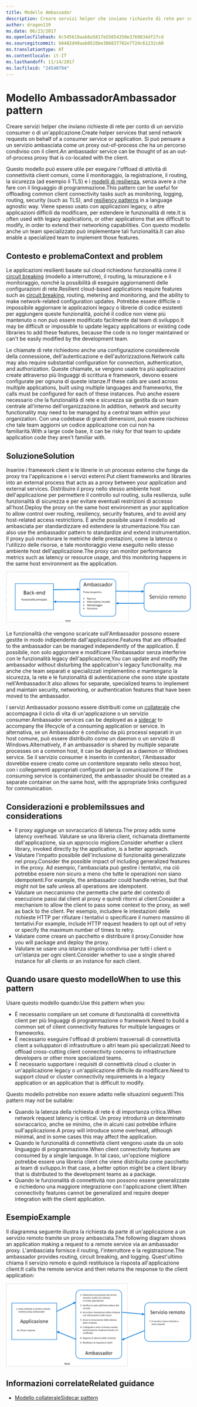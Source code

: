 ```yaml
---
title: Modello Ambassador
description: Creare servizi helper che inviano richieste di rete per conto di un servizio consumer o di un'applicazione.
author: dragon119
ms.date: 06/23/2017
ms.openlocfilehash: 6c545619aab6a5817e55854350e3769834df27cd
ms.sourcegitcommit: b0482d49aab0526be386837702e7724c61232c60
ms.translationtype: HT
ms.contentlocale: it-IT
ms.lasthandoff: 11/14/2017
ms.locfileid: "24540794"
---
```

# <a name="ambassador-pattern"></a><span data-ttu-id="1d1b1-103">Modello Ambassador</span><span class="sxs-lookup"><span data-stu-id="1d1b1-103">Ambassador pattern</span></span>

<span data-ttu-id="1d1b1-104">Creare servizi helper che inviano richieste di rete per conto di un servizio consumer o di un'applicazione.</span><span class="sxs-lookup"><span data-stu-id="1d1b1-104">Create helper services that send network requests on behalf of a consumer service or application.</span></span> <span data-ttu-id="1d1b1-105">Si può pensare a un servizio ambasciata come un proxy out-of-process che ha un percorso condiviso con il client.</span><span class="sxs-lookup"><span data-stu-id="1d1b1-105">An ambassador service can be thought of as an out-of-process proxy that is co-located with the client.</span></span>

<span data-ttu-id="1d1b1-106">Questo modello può essere utile per eseguire l'offload di attività di connettività client comuni, come il monitoraggio, la registrazione, il routing, la sicurezza (ad esempio il TLS) e i [modelli di resilienza][resiliency-patterns], senza avere a che fare con il linguaggio di programmazione.</span><span class="sxs-lookup"><span data-stu-id="1d1b1-106">This pattern can be useful for offloading common client connectivity tasks such as monitoring, logging, routing, security (such as TLS), and [resiliency patterns][resiliency-patterns] in a language agnostic way.</span></span> <span data-ttu-id="1d1b1-107">Viene spesso usato con applicazioni legacy, o altre applicazioni difficili da modificare, per estendere le funzionalità di rete.</span><span class="sxs-lookup"><span data-stu-id="1d1b1-107">It is often used with legacy applications, or other applications that are difficult to modify, in order to extend their networking capabilities.</span></span> <span data-ttu-id="1d1b1-108">Con questo modello anche un team specializzato può implementare tali funzionalità.</span><span class="sxs-lookup"><span data-stu-id="1d1b1-108">It can also enable a specialized team to implement those features.</span></span>

## <a name="context-and-problem"></a><span data-ttu-id="1d1b1-109">Contesto e problema</span><span class="sxs-lookup"><span data-stu-id="1d1b1-109">Context and problem</span></span>

<span data-ttu-id="1d1b1-110">Le applicazioni resilienti basate sul cloud richiedono funzionalità come il [circuit breaking][circuit-breaker] (modello a interruttore), il routing, la misurazione e il monitoraggio, nonché la possibilità di eseguire aggiornamenti delle configurazioni di rete.</span><span class="sxs-lookup"><span data-stu-id="1d1b1-110">Resilient cloud-based applications require features such as [circuit breaking][circuit-breaker], routing, metering and monitoring, and the ability to make network-related configuration updates.</span></span> <span data-ttu-id="1d1b1-111">Potrebbe essere difficile o impossibile aggiornare le applicazioni legacy o librerie di codice esistenti per aggiungere queste funzionalità, poiché il codice non viene più mantenuto o non può essere modificato facilmente dal team di sviluppo.</span><span class="sxs-lookup"><span data-stu-id="1d1b1-111">It may be difficult or impossible to update legacy applications or existing code libraries to add these features, because the code is no longer maintained or can't be easily modified by the development team.</span></span>

<span data-ttu-id="1d1b1-112">Le chiamate di rete richiedono anche una configurazione considerevole della connessione, dell'autenticazione e dell'autorizzazione.</span><span class="sxs-lookup"><span data-stu-id="1d1b1-112">Network calls may also require substantial configuration for connection, authentication, and authorization.</span></span> <span data-ttu-id="1d1b1-113">Queste chiamate, se vengono usate tra più applicazioni create attraverso più linguaggi di scrittura e framework, devono essere configurate per ognuna di queste istanze.</span><span class="sxs-lookup"><span data-stu-id="1d1b1-113">If these calls are used across multiple applications, built using multiple languages and frameworks, the calls must be configured for each of these instances.</span></span> <span data-ttu-id="1d1b1-114">Può anche essere necessario che la funzionalità di rete e sicurezza sai gestita da un team centrale all'interno dell'organizzazione.</span><span class="sxs-lookup"><span data-stu-id="1d1b1-114">In addition, network and security functionality may need to be managed by a central team within your organization.</span></span> <span data-ttu-id="1d1b1-115">Con una codebase di grandi dimensioni, può essere rischioso che tale team aggiorni un codice applicazione con cui non ha familiarità.</span><span class="sxs-lookup"><span data-stu-id="1d1b1-115">With a large code base, it can be risky for that team to update application code they aren't familiar with.</span></span>

## <a name="solution"></a><span data-ttu-id="1d1b1-116">Soluzione</span><span class="sxs-lookup"><span data-stu-id="1d1b1-116">Solution</span></span>

<span data-ttu-id="1d1b1-117">Inserire i framework client e le librerie in un processo esterno che funge da proxy tra l'applicazione e i servizi esterni.</span><span class="sxs-lookup"><span data-stu-id="1d1b1-117">Put client frameworks and libraries into an external process that acts as a proxy between your application and external services.</span></span> <span data-ttu-id="1d1b1-118">Distribuire il proxy nello stesso ambiente host dell'applicazione per permettere il controllo sul routing, sulla resilienza, sulle funzionalità di sicurezza e per evitare eventuali restrizioni di accesso all'host.</span><span class="sxs-lookup"><span data-stu-id="1d1b1-118">Deploy the proxy on the same host environment as your application to allow control over routing, resiliency, security features, and to avoid any host-related access restrictions.</span></span> <span data-ttu-id="1d1b1-119">È anche possibile usare il modello ad ambasciata per standardizzare ed estendere la strumentazione.</span><span class="sxs-lookup"><span data-stu-id="1d1b1-119">You can also use the ambassador pattern to standardize and extend instrumentation.</span></span> <span data-ttu-id="1d1b1-120">Il proxy può monitorare le metriche delle prestazioni, come la latenza o l'utilizzo delle risorse, e tale monitoraggio viene eseguito nello stesso ambiente host dell'applicazione.</span><span class="sxs-lookup"><span data-stu-id="1d1b1-120">The proxy can monitor performance metrics such as latency or resource usage, and this monitoring happens in the same host environment as the application.</span></span>

![](./_images/ambassador.png)

<span data-ttu-id="1d1b1-121">Le funzionalità che vengono scaricate sull'Ambassador possono essere gestite in modo indipendente dall'applicazione.</span><span class="sxs-lookup"><span data-stu-id="1d1b1-121">Features that are offloaded to the ambassador can be managed independently of the application.</span></span> <span data-ttu-id="1d1b1-122">È possibile, non solo aggiornare e modificare l'Ambassador senza interferire con le funzionalità legacy dell'applicazione,</span><span class="sxs-lookup"><span data-stu-id="1d1b1-122">You can update and modify the ambassador without disturbing the application's legacy functionality.</span></span> <span data-ttu-id="1d1b1-123">ma anche che team separati e specializzati implementino e mantengano la sicurezza, la rete e le funzionalità di autenticazione che sono state spostate nell'Ambassador.</span><span class="sxs-lookup"><span data-stu-id="1d1b1-123">It also allows for separate, specialized teams to implement and maintain security, networking, or authentication features that have been moved to the ambassador.</span></span>

<span data-ttu-id="1d1b1-124">I servizi Ambassador possono essere distribuiti come un [collaterale][sidecar] che accompagna il ciclo di vita di un'applicazione o un servizio consumer.</span><span class="sxs-lookup"><span data-stu-id="1d1b1-124">Ambassador services can be deployed as a [sidecar][sidecar] to accompany the lifecycle of a consuming application or service.</span></span> <span data-ttu-id="1d1b1-125">In alternativa, se un Ambassador è condiviso da più processi separati in un host comune, può essere distribuito come un daemon o un servizio di Windows.</span><span class="sxs-lookup"><span data-stu-id="1d1b1-125">Alternatively, if an ambassador is shared by multiple separate processes on a common host, it can be deployed as a daemon or Windows service.</span></span> <span data-ttu-id="1d1b1-126">Se il servizio consumer è inserito in contenitori, l'Ambassador dovrebbe essere creato come un contenitore separato nello stesso host, con i collegamenti appropriati configurati per la comunicazione.</span><span class="sxs-lookup"><span data-stu-id="1d1b1-126">If the consuming service is containerized, the ambassador should be created as a separate container on the same host, with the appropriate links configured for communication.</span></span>

## <a name="issues-and-considerations"></a><span data-ttu-id="1d1b1-127">Considerazioni e problemi</span><span class="sxs-lookup"><span data-stu-id="1d1b1-127">Issues and considerations</span></span>

- <span data-ttu-id="1d1b1-128">Il proxy aggiunge un sovraccarico di latenza.</span><span class="sxs-lookup"><span data-stu-id="1d1b1-128">The proxy adds some latency overhead.</span></span> <span data-ttu-id="1d1b1-129">Valutare se una libreria client, richiamata direttamente dall'applicazione, sia un approccio migliore.</span><span class="sxs-lookup"><span data-stu-id="1d1b1-129">Consider whether a client library, invoked directly by the application, is a better approach.</span></span>
- <span data-ttu-id="1d1b1-130">Valutare l'impatto possibile dell'inclusione di funzionalità generalizzate nel proxy.</span><span class="sxs-lookup"><span data-stu-id="1d1b1-130">Consider the possible impact of including generalized features in the proxy.</span></span> <span data-ttu-id="1d1b1-131">Ad esempio, l'ambasciata può gestire i tentativi, ma ciò potrebbe essere non sicuro a meno che tutte le operazioni non siano idempotenti.</span><span class="sxs-lookup"><span data-stu-id="1d1b1-131">For example, the ambassador could handle retries, but that might not be safe unless all operations are idempotent.</span></span>
- <span data-ttu-id="1d1b1-132">Valutare un meccanismo che permetta che parte del contesto di esecuzione passi dal client al proxy e quindi ritorni al client.</span><span class="sxs-lookup"><span data-stu-id="1d1b1-132">Consider a mechanism to allow the client to pass some context to the proxy, as well as back to the client.</span></span> <span data-ttu-id="1d1b1-133">Per esempio, includere le intestazioni delle richieste HTTP per rifiutare i tentativi o specificare il numero massimo di tentativi.</span><span class="sxs-lookup"><span data-stu-id="1d1b1-133">For example, include HTTP request headers to opt out of retry or specify the maximum number of times to retry.</span></span>
- <span data-ttu-id="1d1b1-134">Valutare come creare un pacchetto e distribuire il proxy.</span><span class="sxs-lookup"><span data-stu-id="1d1b1-134">Consider how you will package and deploy the proxy.</span></span>
- <span data-ttu-id="1d1b1-135">Valutare se usare una istanza singola condivisa per tutti i client o un'istanza per ogni client.</span><span class="sxs-lookup"><span data-stu-id="1d1b1-135">Consider whether to use a single shared instance for all clients or an instance for each client.</span></span>

## <a name="when-to-use-this-pattern"></a><span data-ttu-id="1d1b1-136">Quando usare questo modello</span><span class="sxs-lookup"><span data-stu-id="1d1b1-136">When to use this pattern</span></span>

<span data-ttu-id="1d1b1-137">Usare questo modello quando:</span><span class="sxs-lookup"><span data-stu-id="1d1b1-137">Use this pattern when you:</span></span>

- <span data-ttu-id="1d1b1-138">È necessario compilare un set comune di funzionalità di connettività client per più linguaggi di programmazione o framework.</span><span class="sxs-lookup"><span data-stu-id="1d1b1-138">Need to build a common set of client connectivity features for multiple languages or frameworks.</span></span>
- <span data-ttu-id="1d1b1-139">È necessario eseguire l'offload di problemi trasversali di connettività client a sviluppatori di infrastrutture o altri team più specializzati.</span><span class="sxs-lookup"><span data-stu-id="1d1b1-139">Need to offload cross-cutting client connectivity concerns to infrastructure developers or other more specialized teams.</span></span>
- <span data-ttu-id="1d1b1-140">È necessario supportare i requisiti di connettività cloud o cluster in un'applicazione legacy o un'applicazione difficile da modificare.</span><span class="sxs-lookup"><span data-stu-id="1d1b1-140">Need to support cloud or cluster connectivity requirements in a legacy application or an application that is difficult to modify.</span></span>

<span data-ttu-id="1d1b1-141">Questo modello potrebbe non essere adatto nelle situazioni seguenti:</span><span class="sxs-lookup"><span data-stu-id="1d1b1-141">This pattern may not be suitable:</span></span>

- <span data-ttu-id="1d1b1-142">Quando la latenza della richiesta di rete è di importanza critica.</span><span class="sxs-lookup"><span data-stu-id="1d1b1-142">When network request latency is critical.</span></span> <span data-ttu-id="1d1b1-143">Un proxy introdurrà un determinato sovraccarico, anche se minimo, che in alcuni casi potrebbe influire sull'applicazione.</span><span class="sxs-lookup"><span data-stu-id="1d1b1-143">A proxy will introduce some overhead, although minimal, and in some cases this may affect the application.</span></span>
- <span data-ttu-id="1d1b1-144">Quando le funzionalità di connettività client vengono usate da un solo linguaggio di programmazione.</span><span class="sxs-lookup"><span data-stu-id="1d1b1-144">When client connectivity features are consumed by a single language.</span></span> <span data-ttu-id="1d1b1-145">In tal caso, un'opzione migliore potrebbe essere una libreria client che viene distribuita come pacchetto ai team di sviluppo.</span><span class="sxs-lookup"><span data-stu-id="1d1b1-145">In that case, a better option might be a client library that is distributed to the development teams as a package.</span></span>
- <span data-ttu-id="1d1b1-146">Quando le funzionalità di connettività non possono essere generalizzate e richiedono una maggiore integrazione con l'applicazione client.</span><span class="sxs-lookup"><span data-stu-id="1d1b1-146">When connectivity features cannot be generalized and require deeper integration with the client application.</span></span>

## <a name="example"></a><span data-ttu-id="1d1b1-147">Esempio</span><span class="sxs-lookup"><span data-stu-id="1d1b1-147">Example</span></span>

<span data-ttu-id="1d1b1-148">Il diagramma seguente illustra la richiesta da parte di un'applicazione a un servizio remoto tramite un proxy ambasciata.</span><span class="sxs-lookup"><span data-stu-id="1d1b1-148">The following diagram shows an application making a request to a remote service via an ambassador proxy.</span></span> <span data-ttu-id="1d1b1-149">L'ambasciata fornisce il routing, l'interruttore e la registrazione.</span><span class="sxs-lookup"><span data-stu-id="1d1b1-149">The ambassador provides routing, circuit breaking, and logging.</span></span> <span data-ttu-id="1d1b1-150">Quest'ultimo chiama il servizio remoto e quindi restituisce la risposta all'applicazione client:</span><span class="sxs-lookup"><span data-stu-id="1d1b1-150">It calls the remote service and then returns the response to the client application:</span></span>

![](./_images/ambassador-example.png) 

## <a name="related-guidance"></a><span data-ttu-id="1d1b1-151">Informazioni correlate</span><span class="sxs-lookup"><span data-stu-id="1d1b1-151">Related guidance</span></span>

- [<span data-ttu-id="1d1b1-152">Modello collaterale</span><span class="sxs-lookup"><span data-stu-id="1d1b1-152">Sidecar pattern</span></span>](./sidecar.md)

<!-- links -->

[circuit-breaker]: ./circuit-breaker.md
[resiliency-patterns]: ./category/resiliency.md
[sidecar]: ./sidecar.md
